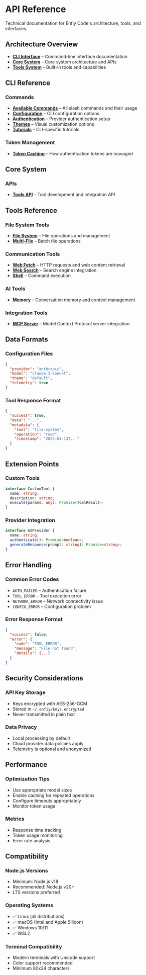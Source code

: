 # API Reference

Technical documentation for Enfiy Code's architecture, tools, and interfaces.

## Architecture Overview

- **[CLI Interface](./cli/README.md)** – Command-line interface documentation
- **[Core System](./core/README.md)** – Core system architecture and APIs
- **[Tools System](./tools/README.md)** – Built-in tools and capabilities

## CLI Reference

### Commands
- **[Available Commands](./cli/commands.md)** – All slash commands and their usage
- **[Configuration](./cli/configuration.md)** – CLI configuration options
- **[Authentication](./cli/authentication.md)** – Provider authentication setup
- **[Themes](./cli/themes.md)** – Visual customization options
- **[Tutorials](./cli/tutorials.md)** – CLI-specific tutorials

### Token Management
- **[Token Caching](./cli/token-caching.md)** – How authentication tokens are managed

## Core System

### APIs
- **[Tools API](./core/tools-api.md)** – Tool development and integration API

## Tools Reference

### File System Tools
- **[File System](./tools/file-system.md)** – File operations and management
- **[Multi-File](./tools/multi-file.md)** – Batch file operations

### Communication Tools
- **[Web Fetch](./tools/web-fetch.md)** – HTTP requests and web content retrieval
- **[Web Search](./tools/web-search.md)** – Search engine integration
- **[Shell](./tools/shell.md)** – Command execution

### AI Tools
- **[Memory](./tools/memory.md)** – Conversation memory and context management

### Integration Tools
- **[MCP Server](./tools/mcp-server.md)** – Model Context Protocol server integration

## Data Formats

### Configuration Files
```json
{
  "provider": "anthropic",
  "model": "claude-3-sonnet",
  "theme": "default",
  "telemetry": true
}
```

### Tool Response Format
```json
{
  "success": true,
  "data": "...",
  "metadata": {
    "tool": "file-system",
    "operation": "read",
    "timestamp": "2025-01-13T..."
  }
}
```

## Extension Points

### Custom Tools
```typescript
interface CustomTool {
  name: string;
  description: string;
  execute(params: any): Promise<ToolResult>;
}
```

### Provider Integration
```typescript
interface AIProvider {
  name: string;
  authenticate(): Promise<boolean>;
  generateResponse(prompt: string): Promise<string>;
}
```

## Error Handling

### Common Error Codes
- `AUTH_FAILED` – Authentication failure
- `TOOL_ERROR` – Tool execution error
- `NETWORK_ERROR` – Network connectivity issue
- `CONFIG_ERROR` – Configuration problem

### Error Response Format
```json
{
  "success": false,
  "error": {
    "code": "TOOL_ERROR",
    "message": "File not found",
    "details": {...}
  }
}
```

## Security Considerations

### API Key Storage
- Keys encrypted with AES-256-GCM
- Stored in `~/.enfiy/keys.encrypted`
- Never transmitted in plain text

### Data Privacy
- Local processing by default
- Cloud provider data policies apply
- Telemetry is optional and anonymized

## Performance

### Optimization Tips
- Use appropriate model sizes
- Enable caching for repeated operations
- Configure timeouts appropriately
- Monitor token usage

### Metrics
- Response time tracking
- Token usage monitoring
- Error rate analysis

## Compatibility

### Node.js Versions
- Minimum: Node.js v18
- Recommended: Node.js v20+
- LTS versions preferred

### Operating Systems
- ✅ Linux (all distributions)
- ✅ macOS (Intel and Apple Silicon)
- ✅ Windows 10/11
- ✅ WSL2

### Terminal Compatibility
- Modern terminals with Unicode support
- Color support recommended
- Minimum 80x24 characters